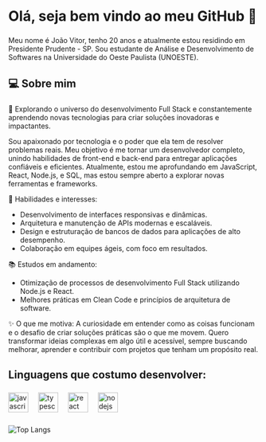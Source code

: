<h1 align="left">Olá, seja bem vindo ao meu GitHub 👋</h1>

###

<p align="left">Meu nome é João Vitor, tenho 20 anos e atualmente estou residindo em Presidente Prudente - SP. Sou estudante de Análise e Desenvolvimento de Softwares na Universidade do Oeste Paulista (UNOESTE).</p>

###

<h2 align="left">💻 Sobre mim</h2>

###

<p align="left">📍 Explorando o universo do desenvolvimento Full Stack e constantemente aprendendo novas tecnologias para criar soluções inovadoras e impactantes.<br>

Sou apaixonado por tecnologia e o poder que ela tem de resolver problemas reais. Meu objetivo é me tornar um desenvolvedor completo, unindo habilidades de front-end e back-end para entregar aplicações confiáveis e eficientes.
Atualmente, estou me aprofundando em JavaScript, React, Node.js, e SQL, mas estou sempre aberto a explorar novas ferramentas e frameworks.

🚀 Habilidades e interesses:

- Desenvolvimento de interfaces responsivas e dinâmicas.
- Arquitetura e manutenção de APIs modernas e escaláveis.
- Design e estruturação de bancos de dados para aplicações de alto desempenho.
- Colaboração em equipes ágeis, com foco em resultados.

📚 Estudos em andamento:

- Otimização de processos de desenvolvimento Full Stack utilizando Node.js e React.
- Melhores práticas em Clean Code e princípios de arquitetura de software.

✨ O que me motiva:
A curiosidade em entender como as coisas funcionam e o desafio de criar soluções práticas são o que me movem. Quero transformar ideias complexas em algo útil e acessível, sempre buscando melhorar, aprender e contribuir com projetos que tenham um propósito real.</p>

###

<h2 align="left">Linguagens que costumo desenvolver: </h2>

###

<div align="left">
  <img src="https://cdn.jsdelivr.net/gh/devicons/devicon/icons/javascript/javascript-original.svg" height="40" alt="javascript logo"  />
  <img width="12" />
  <img src="https://cdn.jsdelivr.net/gh/devicons/devicon/icons/typescript/typescript-original.svg" height="40" alt="typescript logo"  />
  <img width="12" />
  <img src="https://cdn.jsdelivr.net/gh/devicons/devicon/icons/react/react-original.svg" height="40" alt="react logo"  />
  <img width="12" />
  <img src="https://cdn.jsdelivr.net/gh/devicons/devicon/icons/nodejs/nodejs-original.svg" height="40" alt="nodejs logo"  />
  <img width="12" />
</div>

###

![Top Langs](https://github-readme-stats.vercel.app/api/top-langs/?username=devjvsoares&layout=compact)


